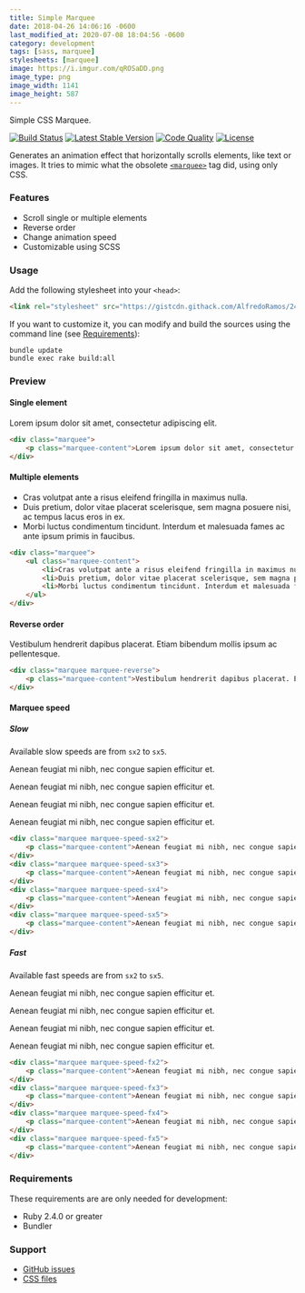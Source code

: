 ```yaml
---
title: Simple Marquee
date: 2018-04-26 14:06:16 -0600
last_modified_at: 2020-07-08 18:04:56 -0600
category: development
tags: [sass, marquee]
stylesheets: [marquee]
image: https://i.imgur.com/qROSaDD.png
image_type: png
image_width: 1141
image_height: 587
---
```

Simple CSS Marquee.

[![Build Status](https://img.shields.io/travis/com/AlfredoRamos/simple-marquee.svg?style=flat-square)](https://travis-ci.com/AlfredoRamos/simple-marquee)
[![Latest Stable Version](https://img.shields.io/github/tag/AlfredoRamos/simple-marquee.svg?style=flat-square&label=stable)](https://github.com/AlfredoRamos/simple-marquee/releases)
[![Code Quality](https://img.shields.io/codacy/grade/63fcd59694174ec88466aff031a8868b.svg?style=flat-square)](https://app.codacy.com/manual/AlfredoRamos/simple-marquee/dashboard)
[![License](https://img.shields.io/github/license/AlfredoRamos/simple-marquee.svg?style=flat-square)](https://raw.githubusercontent.com/AlfredoRamos/simple-marquee/master/LICENSE)

Generates an animation effect that horizontally scrolls elements, like text or images. It tries to mimic what the obsolete [`<marquee>`](https://developer.mozilla.org/en-US/docs/Web/HTML/Element/marquee) tag did, using only CSS.

<!-- more -->
### Features

- Scroll single or multiple elements
- Reverse order
- Change animation speed
- Customizable using SCSS

### Usage

Add the following stylesheet into your `<head>`:

```html
<link rel="stylesheet" src="https://gistcdn.githack.com/AlfredoRamos/241ebc49763fd6d8d805878e29b9c804/raw/f09b2f37fd72e5a467751cd38c91ce37a3a29e10/marquee.min.css" integrity="sha384-ECRKWCMB2qBwzuBeswCnbFX/P6kUKtMxQXk9PkbsLPQGAtgAyIoH8LRchuTJws+c" crossorigin="anonymous">
```

If you want to customize it, you can modify and build the sources using the command line (see [Requirements](#requirements)):

```shell
bundle update
bundle exec rake build:all
```

### Preview

#### Single element
<div class="marquee">
	<p class="marquee-content">Lorem ipsum dolor sit amet, consectetur adipiscing elit.</p>
</div>

```html
<div class="marquee">
	<p class="marquee-content">Lorem ipsum dolor sit amet, consectetur adipiscing elit.</p>
</div>
```

#### Multiple elements
<div class="marquee">
	<ul class="marquee-content">
		<li>Cras volutpat ante a risus eleifend fringilla in maximus nulla.</li>
		<li>Duis pretium, dolor vitae placerat scelerisque, sem magna posuere nisi, ac tempus lacus eros in ex.</li>
		<li>Morbi luctus condimentum tincidunt. Interdum et malesuada fames ac ante ipsum primis in faucibus.</li>
	</ul>
</div>

```html
<div class="marquee">
	<ul class="marquee-content">
		<li>Cras volutpat ante a risus eleifend fringilla in maximus nulla.</li>
		<li>Duis pretium, dolor vitae placerat scelerisque, sem magna posuere nisi, ac tempus lacus eros in ex.</li>
		<li>Morbi luctus condimentum tincidunt. Interdum et malesuada fames ac ante ipsum primis in faucibus.</li>
	</ul>
</div>
```

#### Reverse order
<div class="marquee marquee-reverse">
	<p class="marquee-content">Vestibulum hendrerit dapibus placerat. Etiam bibendum mollis ipsum ac pellentesque.</p>
</div>

```html
<div class="marquee marquee-reverse">
	<p class="marquee-content">Vestibulum hendrerit dapibus placerat. Etiam bibendum mollis ipsum ac pellentesque.</p>
</div>
```

#### Marquee speed
##### Slow

Available slow speeds are from `sx2` to `sx5`.

<div class="marquee marquee-speed-sx2">
	<p class="marquee-content">Aenean feugiat mi nibh, nec congue sapien efficitur et.</p>
</div>
<div class="marquee marquee-speed-sx3">
	<p class="marquee-content">Aenean feugiat mi nibh, nec congue sapien efficitur et.</p>
</div>
<div class="marquee marquee-speed-sx4">
	<p class="marquee-content">Aenean feugiat mi nibh, nec congue sapien efficitur et.</p>
</div>
<div class="marquee marquee-speed-sx5">
	<p class="marquee-content">Aenean feugiat mi nibh, nec congue sapien efficitur et.</p>
</div>

```html
<div class="marquee marquee-speed-sx2">
	<p class="marquee-content">Aenean feugiat mi nibh, nec congue sapien efficitur et.</p>
</div>
<div class="marquee marquee-speed-sx3">
	<p class="marquee-content">Aenean feugiat mi nibh, nec congue sapien efficitur et.</p>
</div>
<div class="marquee marquee-speed-sx4">
	<p class="marquee-content">Aenean feugiat mi nibh, nec congue sapien efficitur et.</p>
</div>
<div class="marquee marquee-speed-sx5">
	<p class="marquee-content">Aenean feugiat mi nibh, nec congue sapien efficitur et.</p>
</div>
```

##### Fast

Available fast speeds are from `sx2` to `sx5`.

<div class="marquee marquee-speed-fx2">
	<p class="marquee-content">Aenean feugiat mi nibh, nec congue sapien efficitur et.</p>
</div>
<div class="marquee marquee-speed-fx3">
	<p class="marquee-content">Aenean feugiat mi nibh, nec congue sapien efficitur et.</p>
</div>
<div class="marquee marquee-speed-fx4">
	<p class="marquee-content">Aenean feugiat mi nibh, nec congue sapien efficitur et.</p>
</div>
<div class="marquee marquee-speed-fx5">
	<p class="marquee-content">Aenean feugiat mi nibh, nec congue sapien efficitur et.</p>
</div>

```html
<div class="marquee marquee-speed-fx2">
	<p class="marquee-content">Aenean feugiat mi nibh, nec congue sapien efficitur et.</p>
</div>
<div class="marquee marquee-speed-fx3">
	<p class="marquee-content">Aenean feugiat mi nibh, nec congue sapien efficitur et.</p>
</div>
<div class="marquee marquee-speed-fx4">
	<p class="marquee-content">Aenean feugiat mi nibh, nec congue sapien efficitur et.</p>
</div>
<div class="marquee marquee-speed-fx5">
	<p class="marquee-content">Aenean feugiat mi nibh, nec congue sapien efficitur et.</p>
</div>
```

### Requirements

These requirements are are only needed for development:

- Ruby 2.4.0 or greater
- Bundler

### Support

- [GitHub issues](https://github.com/AlfredoRamos/simple-marquee/issues)
- [CSS files](https://gist.github.com/AlfredoRamos/241ebc49763fd6d8d805878e29b9c804)
